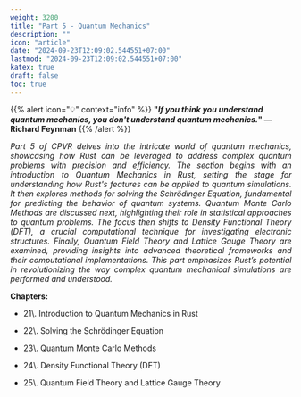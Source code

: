 ```yaml
---
weight: 3200
title: "Part 5 - Quantum Mechanics"
description: ""
icon: "article"
date: "2024-09-23T12:09:02.544551+07:00"
lastmod: "2024-09-23T12:09:02.544551+07:00"
katex: true
draft: false
toc: true
---
```

{{% alert icon="💡" context="info" %}}
<strong>"<em>If you think you understand quantum mechanics, you don't understand quantum mechanics.</em>" — Richard Feynman</strong>
{{% /alert %}}

<p style="text-align: justify;">
<em>Part 5 of CPVR delves into the intricate world of quantum mechanics, showcasing how Rust can be leveraged to address complex quantum problems with precision and efficiency. The section begins with an introduction to Quantum Mechanics in Rust, setting the stage for understanding how Rust's features can be applied to quantum simulations. It then explores methods for solving the Schrödinger Equation, fundamental for predicting the behavior of quantum systems. Quantum Monte Carlo Methods are discussed next, highlighting their role in statistical approaches to quantum problems. The focus then shifts to Density Functional Theory (DFT), a crucial computational technique for investigating electronic structures. Finally, Quantum Field Theory and Lattice Gauge Theory are examined, providing insights into advanced theoretical frameworks and their computational implementations. This part emphasizes Rust’s potential in revolutionizing the way complex quantum mechanical simulations are performed and understood.</em>
</p>

<p style="text-align: justify;">
<strong>Chapters:</strong>
</p>

- <p style="text-align: justify;">21\. Introduction to Quantum Mechanics in Rust</p>
- <p style="text-align: justify;">22\. Solving the Schrödinger Equation</p>
- <p style="text-align: justify;">23\. Quantum Monte Carlo Methods</p>
- <p style="text-align: justify;">24\. Density Functional Theory (DFT)</p>
- <p style="text-align: justify;">25\. Quantum Field Theory and Lattice Gauge Theory</p>